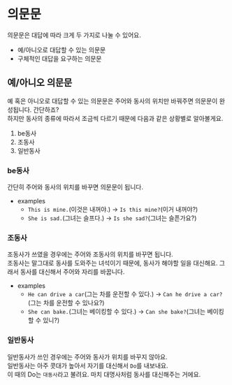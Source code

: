 # 의문문
의문문은 대답에 따라 크게 두 가지로 나눌 수 있어요.
- 예/아니오로 대답할 수 있는 의문문
- 구체적인 대답을 요구하는 의문문

## 예/아니오 의문문
예 혹은 아니오로 대답할 수 있는 의문문은 주어와 동사의 위치만 바꿔주면 의문문이 완성됩니다. 간단하죠?<br/>
하지만 동사의 종류에 따라서 조금씩 다르기 때문에 다음과 같은 상황별로 알아볼게요.
1. be동사
1. 조동사
1. 일반동사
### be동사
간단히 주어와 동사의 위치를 바꾸면 의문문이 됩니다.<br/>
- examples
  - `This is mine.`(이것은 내꺼야.) &rarr; `Is this mine?`(이거 내꺼야?)
  - `She is sad.`(그녀는 슬프다.) &rarr; `Is she sad?`(그녀는 슬픈가요?)

### 조동사
조동사가 쓰였을 경우에는 주어와 조동사의 위치를 바꾸면 됩니다.<br/>
조동사는 말그대로 동사를 도와주는 녀석이기 때문에, 동사가 해야할 일을 대신해요. 그래서 동사를 대신해서 주어와 자리를 바꿉니다.<br>
- examples
  - `He can drive a car`(그는 차를 운전할 수 있다.) &rarr; `Can he drive a car?`(그는 차를 운전할 수 있나요?)
  - `She can bake.`(그녀는 베이킹할 수 있다.) &rarr; `Can she bake?`(그녀는 베이킹할 수 있니?)

### 일반동사
일반동사가 쓰인 경우에는 주어와 동사가 위치를 바꾸지 않아요.<br>
일반동사는 아주 콧대가 높아서 자기를 대신해서 `Do`를 내보내요.<br>
이 때의 Do는 `대동사`라고 불려요. 마치 대명사처럼 동사를 대신해주는 거에요.
